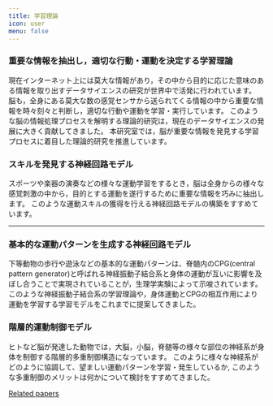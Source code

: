 ```yaml
---
title: 学習理論
icon: user
menu: false
---
```


### 重要な情報を抽出し，適切な行動・運動を決定する学習理論

現在インターネット上には莫大な情報があり，その中から目的に応じた意味のある情報を取り出すデータサイエンスの研究が世界中で活発に行われています。
脳も，全身にある莫大な数の感覚センサから送られてくる情報の中から重要な情報を時々刻々と判断し，適切な行動や運動を学習・実行しています。
このような脳の情報処理プロセスを解明する理論的研究は，現在のデータサイエンスの発展に大きく貢献してきました。
本研究室では，脳が重要な情報を発見する学習プロセスに着目した理論的研究を推進しています。


### スキルを発見する神経回路モデル

スポーツや楽器の演奏などの様々な運動学習をするとき，脳は全身からの様々な感覚刺激の中から，目的とする運動を遂行するために重要な情報を巧みに抽出します。
このような運動スキルの獲得を行える神経回路モデルの構築をすすめています。

---

### 基本的な運動パターンを生成する神経回路モデル

下等動物の歩行や遊泳などの基本的な運動パターンは、脊髄内のCPG(central pattern generator)と呼ばれる神経振動子結合系と身体の運動が互いに影響を及ぼし合うことで実現されていることが，生理学実験によって示唆されています。
このような神経振動子結合系の学習理論や，身体運動とCPGの相互作用により運動を学習する学習モデルをこれまでに提案してきました。

### 階層的運動制御モデル

ヒトなど脳が発達した動物では，大脳，小脳，脊髄等の様々な部位の神経系が身体を制御する階層的多重制御構造になっています。
このように様々な神経系がどのように協調して、望ましい運動パターンを学習・発生しているか, このような多重制御のメリットは何かについて検討をすすめてきました。

[Related papers](../papers/#cpg)


